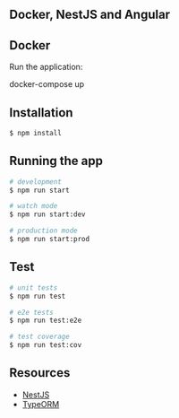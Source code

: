 ## Docker, NestJS and Angular



## Docker

Run the application:

  docker-compose up

## Installation

```bash
$ npm install
```

## Running the app

```bash
# development
$ npm run start

# watch mode
$ npm run start:dev

# production mode
$ npm run start:prod
```

## Test

```bash
# unit tests
$ npm run test

# e2e tests
$ npm run test:e2e

# test coverage
$ npm run test:cov
```

## Resources

- [NestJS](https://nestjs.com/)
- [TypeORM](https://docs.nestjs.com/techniques/database)

